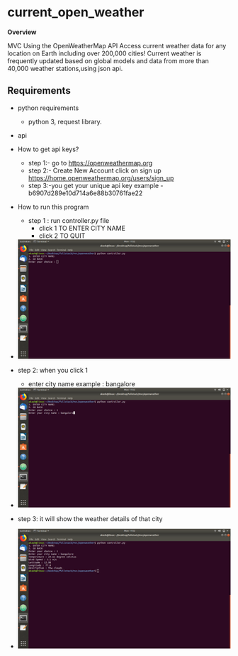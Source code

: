 # current_open_weather

**Overview**

MVC Using the OpenWeatherMap API Access current weather data for any location on Earth including over 200,000 cities! Current weather is frequently updated based on global models and data from more than 40,000 weather stations,using json api.

## Requirements
* python requirements
    * python 3, request library.

* api
 * How to get api keys?
   * step 1:- go to https://openweathermap.org 
   * step 2:- Create New Account click on sign up https://home.openweathermap.org/users/sign_up
   * step 3:-you get your unique api key example -b6907d289e10d714a6e88b30761fae22


* How to run this program 
   * step 1 : run controller.py file 
      * click   1 TO ENTER CITY NAME 
      * click   2 TO QUIT


* <img src="screenshot/image/output1.png" alt="alt text" width="600">


* step 2: when you click 1 
  * enter city name example : bangalore
  
* <img src="screenshot/image/output2.png" alt="alt text" width="600">

* step 3: it will show the weather details of that city


* <img src="screenshot/image/output3.png" alt="alt text" width="600">
  


